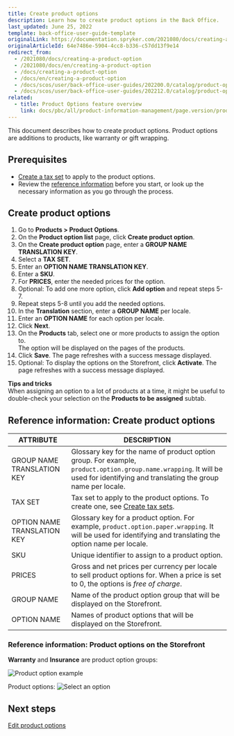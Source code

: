 ```yaml
---
title: Create product options
description: Learn how to create product options in the Back Office.
last_updated: June 25, 2022
template: back-office-user-guide-template
originalLink: https://documentation.spryker.com/2021080/docs/creating-a-product-option
originalArticleId: 64e7486e-5904-4cc8-b336-c57dd13f9e14
redirect_from:
  - /2021080/docs/creating-a-product-option
  - /2021080/docs/en/creating-a-product-option
  - /docs/creating-a-product-option
  - /docs/en/creating-a-product-option
  - /docs/scos/user/back-office-user-guides/202200.0/catalog/product-options/creating-product-options.html
  - /docs/scos/user/back-office-user-guides/202212.0/catalog/product-options/creating-product-options.html  
related:
  - title: Product Options feature overview
    link: docs/pbc/all/product-information-management/page.version/product-options-feature-overview.html
---
```


This document describes how to create product options. Product options are additions to products, like warranty or gift wrapping.

## Prerequisites

* [Create a tax set](/docs/pbc/all/tax-management/{{site.version}}/manage-in-the-back-office/create-tax-sets.html) to apply to the product options.
* Review the [reference information](#reference-information-create-product-options) before you start, or look up the necessary information as you go through the process.

## Create product options

1. Go to **Products&nbsp;<span aria-label="and then">></span> Product Options**.
2. On the **Product option list** page, click **Create product option**.
3. On the **Create product option** page, enter a **GROUP NAME TRANSLATION KEY**.
4. Select a **TAX SET**.
5. Enter an **OPTION NAME TRANSLATION KEY**.
6. Enter a **SKU**.
7. For **PRICES**, enter the needed prices for the option.
8. Optional: To add one more option, click **Add option** and repeat steps 5-7.
9. Repeat steps 5-8 until you add the needed options.
10. In the **Translation** section, enter a **GROUP NAME** per locale.
11. Enter an **OPTION NAME** for each option per locale.
12. Click **Next**.
13. On the **Products** tab, select one or more products to assign the option to.     
    The option will be displayed on the pages of the products.
14. Click **Save**.
    The page refreshes with a success message displayed.
15. Optional: To display the options on the Storefront, click **Activate**.
    The page refreshes with a success message displayed.


**Tips and tricks**
<br>When assigning an option to a lot of products at a time, it might be useful to double-check your selection on the  **Products to be assigned** subtab.



## Reference information: Create product options


| ATTRIBUTE | DESCRIPTION |
| --- | --- |
| GROUP NAME TRANSLATION KEY | Glossary key for the name of product option group. For example, `product.option.group.name.wrapping`. It will be used for identifying and translating the group name per locale. |
| TAX SET | Tax set to apply to the product options. To create one, see [Create tax sets](/docs/pbc/all/tax-management/{{site.version}}/manage-in-the-back-office/create-tax-sets.html). |
| OPTION NAME TRANSLATION KEY | Glossary key for a product option. For example, `product.option.paper.wrapping`. It will be used for identifying and translating the option name per locale. |
| SKU | Unique identifier to assign to a product option. |
| PRICES | Gross and net prices per currency per locale to sell product options for. When a price is set to 0, the options is *free of charge*.  |
| GROUP NAME | Name of the product option group that will be displayed on the Storefront. |
| OPTION NAME | Names of product options that will be displayed on the Storefront. |


### Reference information: Product options on the Storefront

**Warranty** and **Insurance** are product option groups:

![Product option example](https://spryker.s3.eu-central-1.amazonaws.com/docs/User+Guides/Back+Office+User+Guides/Products/Products/Product+Options/Product+Options%3A+Reference+Information/product-option-example.png)

Product options:
![Select an option](https://spryker.s3.eu-central-1.amazonaws.com/docs/User+Guides/Back+Office+User+Guides/Products/Products/Product+Options/Product+Options%3A+Reference+Information/select-option-drop-down.png)

## Next steps

[Edit product options](/docs/pbc/all/product-information-management/{{page.version}}/manage-in-the-back-office/product-options/edit-product-options.html)
